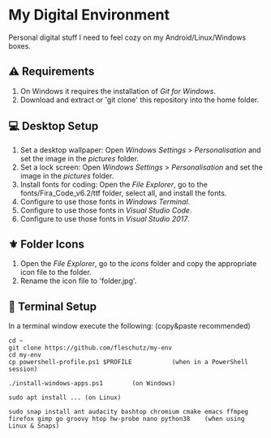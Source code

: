 My Digital Environment
======================
Personal digital stuff I need to feel cozy on my Android/Linux/Windows boxes.

⚠️ Requirements
----------------
1. On Windows it requires the installation of *Git for Windows*.
2. Download and extract or 'git clone' this repository into the home folder.

💻 Desktop Setup
------------------
1. Set a desktop wallpaper: Open *Windows Settings* > *Personalisation* and set the image in the *pictures* folder.
2. Set a lock screen: Open *Windows Settings* > *Personalisation* and set the image in the *pictures* folder.
3. Install fonts for coding: Open the *File Explorer*, go to the fonts/Fira_Code_v6.2/ttf folder, select all, and install the fonts.
4. Configure to use those fonts in *Windows Terminal*.
5. Configure to use those fonts in *Visual Studio Code*.
6. Configure to use those fonts in *Visual Studio 2017*.

⚜️ Folder Icons
----------------
1. Open the *File Explorer*, go to the *icons* folder and copy the appropriate icon file to the folder.
2. Rename the icon file to 'folder.jpg'.

🔧 Terminal Setup
------------------
In a terminal window execute the following: (copy&paste recommended)
```
cd ~
git clone https://github.com/fleschutz/my-env
cd my-env
cp powershell-profile.ps1 $PROFILE           (when in a PowerShell session)

./install-windows-apps.ps1        (on Windows)

sudo apt install ... (on Linux)

sudo snap install ant audacity bashtop chromium cmake emacs ffmpeg firefox gimp go groovy htop hw-probe nano python38    (when using Linux & Snaps)
```
